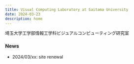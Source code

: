 ```yaml
---
title: Visual Computing Laboratory at Saitama University
date: 2024-03-23
description: home
---
```


埼玉大学工学部情報工学科ビジュアルコンピューティング研究室



### News
- 2024/03/xx: site renewal 

###

